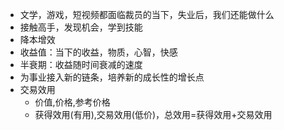 - 文学，游戏，短视频都面临裁员的当下，失业后，我们还能做什么
- 接触高手，发现机会，学到技能
- 降本增效
- 收益值：当下的收益，物质，心智，快感
- 半衰期：收益随时间衰减的速度
- 为事业接入新的链条，培养新的成长性的增长点
- 交易效用
	- 价值,价格,参考价格
	- 获得效用(有用),交易效用(低价)，总效用=获得效用+交易效用